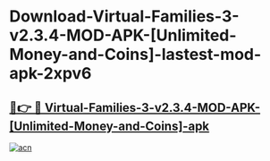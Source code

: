 # Download-Virtual-Families-3-v2.3.4-MOD-APK-[Unlimited-Money-and-Coins]-lastest-mod-apk-2xpv6

<h2><a href="https://apkcomod.com?title=Virtual-Families-3-v2.3.4-MOD-APK-[Unlimited-Money-and-Coins]">🔗👉 🔴 Virtual-Families-3-v2.3.4-MOD-APK-[Unlimited-Money-and-Coins]-apk </a></h2>

[![acn](https://github.com/user-attachments/assets/0f9c940e-d8b0-45ae-aac7-cd30a18b3e1c)](https://apkcomod.com?title=Virtual-Families-3-v2.3.4-MOD-APK-[Unlimited-Money-and-Coins])
